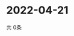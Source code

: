 # 2022-04-21
  共 0条

  <!-- BEGIN -->
  <!-- 最后更新时间Thu Apr 21 2022 10:06:48 GMT+0000 (Coordinated Universal Time) -->
  
  <!-- END -->
  
  
